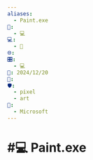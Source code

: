 ```yaml
---
aliases:
  - Paint.exe
📁:
  - 💻
💻:
  - 🎨
🌐: 
🎛️:
  - 💻
📅: 2024/12/20
🔀: 
🛡️:
  - pixel
  - art
👤:
  - Microsoft
---
```

# #💻 Paint.exe

